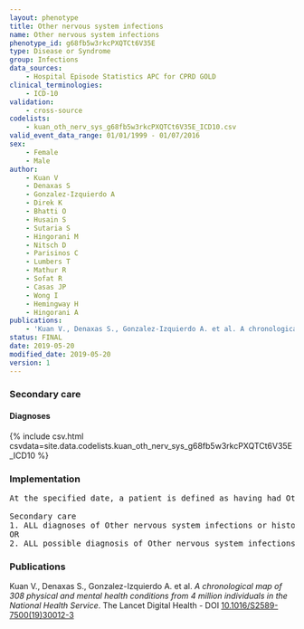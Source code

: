 ```yaml
---
layout: phenotype
title: Other nervous system infections
name: Other nervous system infections
phenotype_id: g68fb5w3rkcPXQTCt6V35E 
type: Disease or Syndrome
group: Infections
data_sources: 
    - Hospital Episode Statistics APC for CPRD GOLD
clinical_terminologies: 
    - ICD-10
validation: 
    - cross-source
codelists: 
    - kuan_oth_nerv_sys_g68fb5w3rkcPXQTCt6V35E_ICD10.csv
valid_event_data_range: 01/01/1999 - 01/07/2016
sex: 
    - Female
    - Male
author: 
    - Kuan V
    - Denaxas S
    - Gonzalez-Izquierdo A
    - Direk K
    - Bhatti O
    - Husain S
    - Sutaria S
    - Hingorani M
    - Nitsch D
    - Parisinos C
    - Lumbers T
    - Mathur R
    - Sofat R
    - Casas JP
    - Wong I
    - Hemingway H
    - Hingorani A
publications: 
    - 'Kuan V., Denaxas S., Gonzalez-Izquierdo A. et al. A chronological map of 308 physical and mental health conditions from 4 million individuals in the National Health Service. The Lancet Digital Health - DOI: 10.1016/S2589-7500(19)30012-3' 
status: FINAL
date: 2019-05-20
modified_date: 2019-05-20
version: 1
---
```

### Secondary care 
#### Diagnoses 
{% include csv.html csvdata=site.data.codelists.kuan_oth_nerv_sys_g68fb5w3rkcPXQTCt6V35E_ICD10 %}
### Implementation 
<pre>At the specified date, a patient is defined as having had Other nervous system infections IF they meet the criteria for any of the following on or before the specified date. The earliest date on which the individual meets any of the following criteria on or before the specified date is defined as the first event date:

Secondary care
1. ALL diagnoses of Other nervous system infections or history of diagnosis during a hospitalization
OR
2. ALL possible diagnosis of Other nervous system infections during a hospitalization IF NO record satisfying criteria for Meningitis or Encephalitis 30 days before or 30 days after the first event date for Other nervous system infections.</pre> 
 
### Publications 
Kuan V., Denaxas S., Gonzalez-Izquierdo A. et al. _A chronological map of 308 physical and mental health conditions from 4 million individuals in the National Health Service_. The Lancet Digital Health - DOI <a href='https://www.thelancet.com/journals/landig/article/PIIS2589-7500(19)30012-3/fulltext'>10.1016/S2589-7500(19)30012-3</a>